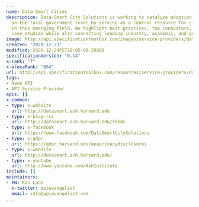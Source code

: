 ```yaml
---
name: Data-Smart Cities
description: Data-Smart City Solutions is working to catalyze adoption of data projects
  on the local government level by serving as a central resource for cities interested
  in this emerging field. We highlight best practices, top innovators, and promising
  case studies while also connecting leading industry, academic, and government officials.
image: http://api.specificationtoolbox.com/images/service-providers/datasmart-cities.jpg
created: "2020-12-23"
modified: 2020-12-24PST10:05:00-28800
specificationVersion: "0.14"
x-rank: "7"
x-alexaRank: "864"
url: http://api.specificationtoolbox.com/resources/service-providers/datasmart-cities/
tags:
- Have API
- API Service Provider
apis: []
x-common:
- type: x-website
  url: http://datasmart.ash.harvard.edu
- type: x-blog-rss
  url: http://datasmart.ash.harvard.edu/feeds
- type: x-facebook
  url: https://www.facebook.com/DataSmartCitySolutions
- type: x-gdpr
  url: https://gdpr.harvard.edu/eeaprivacydisclosures
- type: x-website
  url: http://datasmart.ash.harvard.edu/
- type: x-youtube
  url: http://www.youtube.com/AshInstitute
include: []
maintainers:
- FN: Kin Lane
  x-twitter: apievangelist
  email: info@apievangelist.com
...
```

